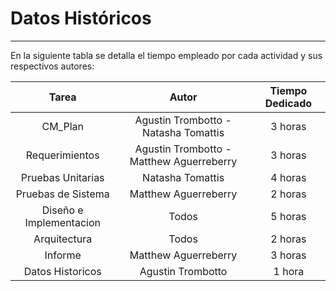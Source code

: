 # Datos Históricos #

----------
En la siguiente tabla se detalla el tiempo empleado por cada actividad y sus respectivos autores: <br>

|          Tarea          	|                   Autor                  	| Tiempo Dedicado 	|
|:-----------------------:	|:----------------------------------------:	|:---------------:	|
| CM_Plan                 	| Agustin Trombotto - Natasha Tomattis     	|     3 horas     	|
| Requerimientos          	| Agustin Trombotto - Matthew Aguerreberry 	|     3 horas     	|
| Pruebas Unitarias       	| Natasha Tomattis                         	|     4 horas     	|
| Pruebas de Sistema      	| Matthew Aguerreberry                     	|     2 horas     	|
| Diseño e Implementacion 	| Todos                                    	|     5 horas     	|
| Arquitectura            	| Todos                                    	|     2 horas     	|
| Informe                 	| Matthew Aguerreberry                     	|     3 horas     	|
| Datos Historicos        	| Agustin Trombotto                        	|      1 hora     	|
